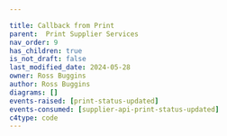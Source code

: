 ```yaml
---

title: Callback from Print
parent:  Print Supplier Services
nav_order: 9
has_children: true
is_not_draft: false
last_modified_date: 2024-05-28
owner: Ross Buggins
author: Ross Buggins
diagrams: []
events-raised: [print-status-updated]
events-consumed: [supplier-api-print-status-updated]
c4type: code
---
```

